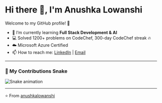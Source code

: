 # Hi there 👋, I'm Anushka Lowanshi  

Welcome to my GitHub profile! 🚀  

- 🌱 I’m currently learning **Full Stack Development & AI**  
- 💻 Solved 1200+ problems on CodeChef, 300-day CodeChef streak 🔥  
- ☁️ Microsoft Azure Certified  
- 📫 How to reach me: [LinkedIn](https://www.linkedin.com) | [Email](mailto:your-email@example.com)  

---

### 🐍 My Contributions Snake  

![Snake animation](https://github.com/anushkalowanshi/anushkalowanshi/blob/output/snake.svg)

---

⭐️ From [anushkalowanshi](https://github.com/anushkalowanshi)
